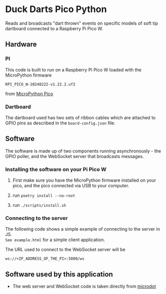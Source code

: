 # Duck Darts Pico Python

Reads and broadcasts "dart thrown" events on specific models of soft tip dartboard connected to a Raspberry Pi Pico W.

## Hardware
### PI
This code is built to run on a Raspberry Pi Pico W loaded with the MicroPython firmware

`RPI_PICO_W-20240222-v1.22.2.uf2`

from [MicroPython Pico](https://micropython.org/download/RPI_PICO_W/)

### Dartboard
The dartboard used has two sets of ribbon cables which are attached to GPIO pins
as described in the `board-config.json` file.

## Software
The software is made up of two components running asynchronously - the GPIO poller,
and the WebSocket server that broadcasts messages.

### Installing the software on your Pi Pico W
1. First make sure you have the MicroPython firmware installed on your pico,
and the pico connected via USB to your computer.

2. run `poetry install --no-root`

3. run `./scripts/install.sh`

### Connecting to the server
The following code shows a simple example of connecting to the server in JS.  
`See example.html` for a simple client application.

The URL used to connect to the WebSocket server will be 

`ws://<IP_ADDRESS_OF_THE_PI>:5000/ws`

## Software used by this application
* The web server and WebSocket code is taken directly from [microdot](https://github.com/miguelgrinberg/microdot)